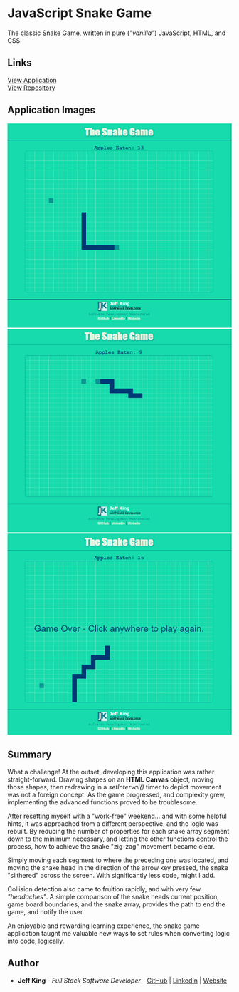 # JavaScript Snake Game
The classic Snake Game, written in pure (*"vanilla"*) JavaScript, HTML, and CSS.

## Links
[View Application](https://jazfunk.github.io/jk-snake-game/)  
[View Repository](https://github.com/jazfunk/jk-snake-game.git)

## Application Images
<img src="images/snakeGame_SS_1.png">  
<img src="images/snakeGame_SS_1a.png">  
<img src="images/snakeGame_SS_2.png">  

## Summary
What a challenge!  At the outset, developing this application was rather straight-forward.  Drawing shapes on an **HTML Canvas** object, moving those shapes, then redrawing in a *setInterval()* timer to depict movement was not a foreign concept.  As the game progressed, and complexity grew, implementing the advanced functions proved to be troublesome.

After resetting myself with a "work-free" weekend... and with some helpful hints, it was approached from a different perspective, and the logic was rebuilt.  By reducing the number of properties for each snake array segment down to the minimum necessary, and letting the other functions control the process, how to achieve the snake "zig-zag" movement became clear. 

Simply moving each segment to where the preceding one was located, and moving the snake head in the direction of the arrow key pressed, the snake "slithered" across the screen.  With significantly less code, might I add.  

Collision detection also came to fruition rapidly, and with very few *"headaches"*.  A simple comparison of the snake heads current position, game board boundaries, and the snake array, provides the path to end the game, and notify the user.

An enjoyable and rewarding learning experience, the snake game application taught me valuable new ways to set rules when converting logic into code, logically.


## Author
* **Jeff King** - *Full Stack Software Developer* - [GitHub](https://github.com/jazfunk) | [LinkedIn](https://www.linkedin.com/in/jeffking222/) | [Website](https://jeff-king.net)